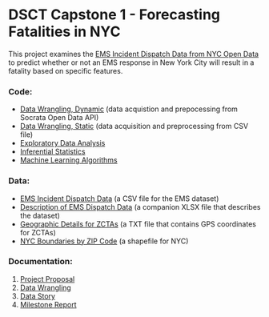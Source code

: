 # DSCT Capstone 1 - Forecasting Fatalities in NYC

This project examines the [EMS Incident Dispatch Data from NYC Open Data](https://data.cityofnewyork.us/Public-Safety/EMS-Incident-Dispatch-Data/76xm-jjuj) to predict whether or not an EMS response in New York City will result in a fatality based on specific features.



### Code:
- [Data Wrangling, Dynamic](code/CP1-01_DW-api.ipynb) (data acquistion and prepocessing from Socrata Open Data API)
- [Data Wrangling, Static](code/CP1-01_DW-csv.ipynb) (data acquisition and preprocessing from CSV file)
- [Exploratory Data Analysis](code/CP1-02_EDA.ipynb)
- [Inferential Statistics](code/CP1-03_Stats.ipynb)
- [Machine Learning Algorithms](code/CP1-04_MLAs.ipynb)

### Data:
- [EMS Incident Dispatch Data](https://data.cityofnewyork.us/api/views/76xm-jjuj/rows.csv?accessType=DOWNLOAD) (a CSV file for the EMS dataset)
- [Description of EMS Dispatch Data](data/EMS_incident_dispatch_data_description.xlsx) (a companion XLSX file that describes the dataset)
- [Geographic Details for ZCTAs](data/2019_Gaz_zcta_national.txt) (a TXT file that contains GPS coordinates for ZCTAs)
- [NYC Boundaries by ZIP Code](data/ZIP_CODE_040114.shp) (a shapefile for NYC)

### Documentation:
1. [Project Proposal](docs/CP1-01_Proposal.pdf)
2. [Data Wrangling](docs/CP1-02_Data_Wrangling.pdf)
3. [Data Story](docs/CP1-03_Data_Story.pdf)
5. [Milestone Report](docs/CP1-05_Milestone_Report.pdf)
